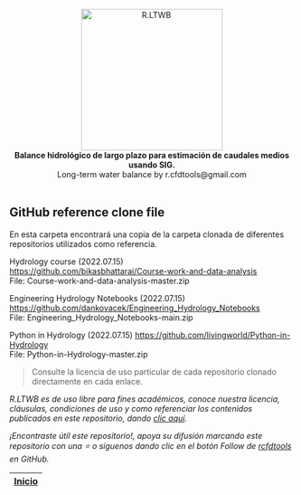<div align="center">
  <br>
  <img alt="R.LTWB" src="https://github.com/rcfdtools/R.LTWB/blob/main/.icons/R.LTWB.svg" width="250px">
  <br><b>Balance hidrológico de largo plazo para estimación de caudales medios usando SIG.</b><br>Long-term water balance by r.cfdtools@gmail.com<br><br>  
</div>


## GitHub reference clone file

En esta carpeta encontrará una copia de la carpeta clonada de diferentes repositorios utilizados como referencia.  

Hydrology course (2022.07.15)  
https://github.com/bikasbhattarai/Course-work-and-data-analysis  
File: Course-work-and-data-analysis-master.zip  

Engineering Hydrology Notebooks (2022.07.15)  
https://github.com/dankovacek/Engineering_Hydrology_Notebooks  
File: Engineering_Hydrology_Notebooks-main.zip  

Python in Hydrology (2022.07.15)
https://github.com/livingworld/Python-in-Hydrology  
File: Python-in-Hydrology-master.zip  

> Consulte la licencia de uso particular de cada repositorio clonado directamente en cada enlace.

_R.LTWB es de uso libre para fines académicos, conoce nuestra licencia, cláusulas, condiciones de uso y como referenciar los contenidos publicados en este repositorio, dando [clic aquí](https://github.com/rcfdtools/R.LTWB/wiki/License)._

_¡Encontraste útil este repositorio!, apoya su difusión marcando este repositorio con una ⭐ o síguenos dando clic en el botón Follow de [rcfdtools](https://github.com/rcfdtools) en GitHub._

| [Inicio](https://github.com/rcfdtools/R.LTWB/wiki) |
|----------------------------------------------------|